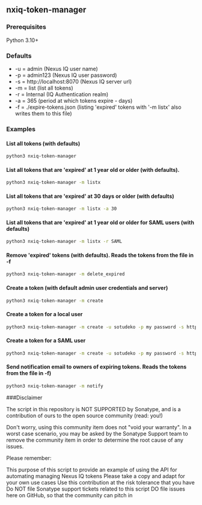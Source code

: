 ## nxiq-token-manager

### Prerequisites

Python 3.10+

### Defaults

- -u = admin (Nexus IQ user name)
- -p = admin123 (Nexus IQ user password)
- -s = http://localhost:8070 (Nexus IQ server url)
- -m = list (list all tokens)
- -r = Internal (IQ Authentication realm)
- -a = 365 (period at which tokens expire - days)
- -f = ./expire-tokens.json (listing 'expired' tokens with '-m listx' also writes them to this file)

### Examples

#### List all tokens (with defaults)
```bash
python3 nxiq-token-manager
````
#### List all tokens that are 'expired' at 1 year old or older (with defaults). 
```bash
python3 nxiq-token-manager -m listx
```
#### List all tokens that are 'expired' at 30 days or older (with defaults)
```bash
python3 nxiq-token-manager -m listx -a 30
```
#### List all tokens that are 'expired' at 1 year old or older for SAML users (with defaults)
```bash
python3 nxiq-token-manager -m listx -r SAML
```
#### Remove 'expired' tokens (with defaults). Reads the tokens from the file in -f
```bash
python3 nxiq-token-manager -m delete_expired 
```
#### Create a token (with default admin user credentials and server)
```bash
python3 nxiq-token-manager -m create
```
#### Create a token for a local user
```bash
python3 nxiq-token-manager -m create -u sotudeko -p my password -s http://iqserver:8070
```
#### Create a token for a SAML user
```bash
python3 nxiq-token-manager -m create -u sotudeko -p my password -s http://iqserver:8070 -r SAML
```
#### Send notification email to owners of expiring tokens. Reads the tokens from the file in -f)
```bash
python3 nxiq-token-manager -m notify 
```


###Disclaimer

The script in this repository is NOT SUPPORTED by Sonatype, and is a contribution of ours to the open source community (read: you!)

Don't worry, using this community item does not "void your warranty". In a worst case scenario, you may be asked by the Sonatype Support team to remove the community item in order to determine the root cause of any issues.

Please remember:

This purpose of this script to provide an example of using the API for automating managing Nexus IQ tokens
Please take a copy and adapt for your own use cases
Use this contribution at the risk tolerance that you have
Do NOT file Sonatype support tickets related to this script
DO file issues here on GitHub, so that the community can pitch in




